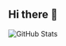 ## Hi there 👋

![GitHub Stats](https://github-readme-stats.vercel.app/api?username=YOUR_NeerajMehta15&show_icons=true&theme=dracula&count_private=true&hide_border=true)
